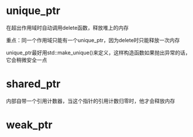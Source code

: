 # unique_ptr

在超出作用域时自动调用delete函数，释放堆上的内存

重点：同一个作用域只能有一个unique_ptr，因为delete时只能释放一次内存

unique_ptr最好用std::make_unique<Object>()来定义，这样构造函数如果抛出异常的话，它会稍微安全一点

# shared_ptr
内部自带一个引用计数器，当这个指针的引用计数归零时，他才会释放内存

# weak_ptr